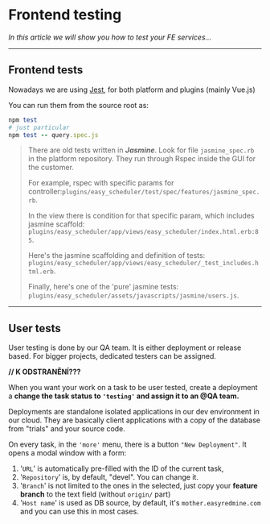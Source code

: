 # Frontend testing

*In this article we will show you how to test your FE services...*

---



## Frontend tests

Nowadays we are using [Jest](https://jestjs.io/), for both platform and plugins (mainly Vue.js)

You can run them from the source root as:

```ruby
npm test
# just particular
npm test -- query.spec.js    

```

> There are old tests written in ***Jasmine***. Look for file `jasmine_spec.rb` in the platform repository. They run through Rspec inside the GUI for the customer.
>
> For example, rspec with specific params for controller:`plugins/easy_scheduler/test/spec/features/jasmine_spec.rb`. 
>
> In the view there is condition for that specific param, which includes jasmine scaffold:
> `plugins/easy_scheduler/app/views/easy_scheduler/index.html.erb:85`.
>
> Here's the jasmine scaffolding and definition of tests:
> `plugins/easy_scheduler/app/views/easy_scheduler/_test_includes.html.erb`.
>
>Finally, here's one of the 'pure' jasmine tests:
>`plugins/easy_scheduler/assets/javascripts/jasmine/users.js`.

---

## User tests

User testing is done by our QA team. It is either deployment or release based. For bigger projects, dedicated testers can be assigned.

**// K ODSTRANĚNÍ???**

When you want your work on a task to be user tested, create a deployment a **change the task status to `'testing'` and assign it to an @QA team.**

Deployments are standalone isolated applications in our dev environment in our cloud. They are basically client applications with a copy of the database from "trials" and your source code.

On every task, in the `'more'` menu, there is a button `"New Deployment"`. It opens a modal window with a form:

1. '`URL`' is automatically pre-filled with the ID of the current task,
2. '`Repository`' is, by default, "devel". You can change it.
3. '`Branch`' is not limited to the ones in the selected, just copy your **feature branch** to the text field (without `origin/` part)
4. '`Host name`' is used as DB source,  by default, it's `mother.easyredmine.com` and you can use this in most cases.
